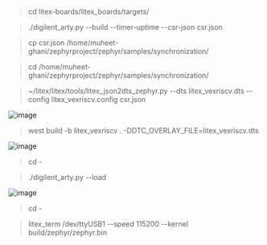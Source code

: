 > cd litex-boards/litex_boards/targets/

> ./digilent_arty.py --build --timer-uptime --csr-json csr.json

> cp csr.json /home/muheet-ghani/zephyrproject/zephyr/samples/synchronization/

> cd /home/muheet-ghani/zephyrproject/zephyr/samples/synchronization/

> ~/litex/litex/tools/litex_json2dts_zephyr.py --dts litex_vexriscv.dts --config litex_vexriscv.config csr.json

![image](https://user-images.githubusercontent.com/81433387/189995790-982532fb-3e4b-4125-8a1e-3dcb1fb9f8f7.png)


> west build -b litex_vexriscv . -DDTC_OVERLAY_FILE=litex_vexriscv.dts

![image](https://user-images.githubusercontent.com/81433387/189996102-9949fec2-2b52-47b0-9b36-d08f6e96bb55.png)


> cd -

> ./digilent_arty.py --load

![image](https://user-images.githubusercontent.com/81433387/189996906-0be4d246-3184-489a-88ac-c353ff366403.png)


> cd -

> litex_term /dev/ttyUSB1 --speed 115200 --kernel build/zephyr/zephyr.bin
